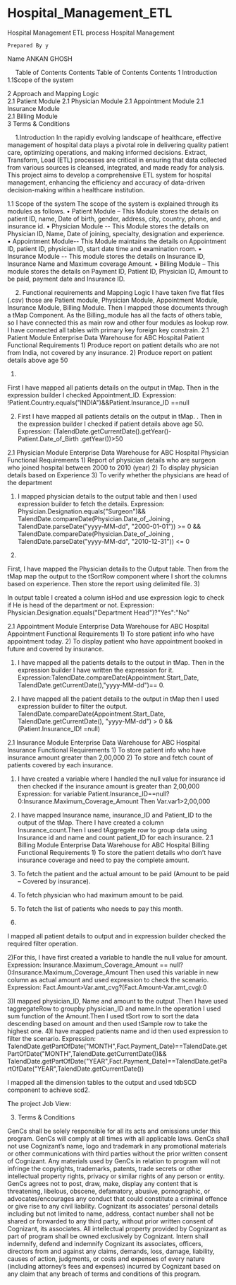 # Hospital_Management_ETL
Hospital Management ETL process
Hospital Management




	Prepared By	y
Name	ANKAN GHOSH			


 
Table of Contents
Contents
Table of Contents
Contents
1 Introduction	
1.1Scope of the system
	
2 Approach and Mapping Logic	
2.1 Patient Module
2.1 Physician Module
2.1 Appointment Module
2.1 Insurance Module	
2.1 Billing Module	
3	Terms & Conditions	

 
1.Introduction
In the rapidly evolving landscape of healthcare, effective management of hospital data plays a pivotal role in delivering quality patient care, optimizing operations, and making informed decisions. Extract, Transform, Load (ETL) processes are critical in ensuring that data collected from various sources is cleansed, integrated, and made ready for analysis. This project aims to develop a comprehensive ETL system for hospital management, enhancing the efficiency and accuracy of data-driven decision-making within a healthcare institution.

1.1	Scope of the system
The scope of the system is explained through its modules as follows.
•	Patient Module – This Module stores the details on patient ID, name, Date of birth, gender, address, city, country, phone, and insurance id.
•	Physician Module -- This Module stores the details on Physician ID, Name, Date of joining, specialty, designation and experience.
•	Appointment Module-- This Module maintains the details on Appointment ID, patient ID, physician ID, start date time and examination room.
•	Insurance Module --   This module stores the details on Insurance ID, Insurance Name and Maximum coverage Amount.
•	Billing Module – This module stores the details on Payment ID, Patient ID, Physician ID, Amount to be paid, payment date and Insurance ID.


 
2.  Functional requirements and Mapping Logic
I have taken five flat files (.csv) those are Patient module, Physician Module, Appointment Module, Insurance Module, Billing Module. Then I mapped those documents through a tMap Component. As the Billing_module has all the facts of others table, so I have connected this as main row and other four modules as lookup row.
I have connected all tables with primary key foreign key constrain.
2.1 Patient Module
	Enterprise Data Warehouse  for ABC Hospital		Patient
Functional Requirements 	1)	Produce report on patient details who are not from India, not covered by any insurance.
2)	Produce report on patient details above age 50

1)
First I have mapped all patients details on the output in tMap. Then in the expression builder I checked Appointment_ID.
Expression: !Patient.Country.equals("INDIA")&&Patient.Insurance_ID ==null

2) First I have mapped all patients details on the output in tMap. . Then in the expression builder I checked if patient details above age 50. 
Expression: (TalendDate.getCurrentDate().getYear()-Patient.Date_of_Birth .getYear())>50

 
2.1 Physician Module
	Enterprise Data Warehouse for ABC Hospital		Physician 
Functional Requirements 
	1)	Report of physician details who are surgeon who joined hospital between 2000 to 2010 (year)
2)	To display physician details based on Experience
3)	To verify whether the physicians are head of the department 

1)	I mapped physician details to the output table and then I used expression builder to fetch the details.
Expression:
Physician.Designation.equals("Surgeon")&& 
TalendDate.compareDate(Physician.Date_of_Joining , TalendDate.parseDate("yyyy-MM-dd", "2000-01-01")) >= 0 && 
TalendDate.compareDate(Physician.Date_of_Joining , TalendDate.parseDate("yyyy-MM-dd", "2010-12-31")) <= 0



 
2)
First, I have mapped the Physician details to the Output table. Then from the tMap map the output to the tSortRow component where I short the columns based on experience. Then store the report using delimited file. 
3)
 


In output table I created a column isHod and use expression logic to check if He is head of the department or not.
Expression: Physician.Designation.equals("Department Head")?"Yes":"No"

2.1 Appointment Module
	Enterprise Data Warehouse for ABC Hospital		Appointment
Functional Requirements 
	1)	To store patient info who have appointment today.
2)	To display patient who have appointment booked in future and covered by insurance.

1)	I have mapped all the patients details to the output in tMap. Then in the expression builder I have written the expression for it.
Expression:TalendDate.compareDate(Appointment.Start_Date, TalendDate.getCurrentDate(),"yyyy-MM-dd")== 0.


2)	I have mapped all the patient details to the output in tMap then I used expression builder to filter the output.
TalendDate.compareDate(Appointment.Start_Date, TalendDate.getCurrentDate(), "yyyy-MM-dd") > 0 && (Patient.Insurance_ID! =null) 

2.1 Insurance Module
	Enterprise Data Warehouse for ABC Hospital		Insurance
Functional Requirements 
	1)	To store patient info who have insurance amount greater than 2,00,000 
2)	To store and fetch count of patients covered by each insurance.
1)	I have created a variable where I handled the null value for insurance id then checked if the insurance amount is greater than 2,00,000
Expression: for variable
Patient.Insurance_ID==null?0:Insurance.Maximum_Coverage_Amount
Then Var.var1>2,00,000
 
2)	I have mapped Insurance name, insurance_ID and Patient_ID to the output of the tMap. There I have created a column Insurance_count.Then I used tAggregate row to group data using Insurance id and name and count patient_ID  for each insurance.
 2.1 Billing Module
	Enterprise Data Warehouse for ABC Hospital		Billing
Functional Requirements 	1)	To store the patient details who don’t have insurance coverage and need to pay the complete amount.
2)	To fetch the patient and the actual amount to be paid (Amount to be paid – Covered by insurance).
3)	To fetch physician who had maximum amount to be paid.
4)	To fetch the list of patients who needs to pay this month.



1)
 
I mapped all patient details to output and in expression builder checked the required filter operation.

2)For this, I have first created a variable to handle the null value for amount.
Expression: Insurance.Maximum_Coverage_Amount == null?0:Insurance.Maximum_Coverage_Amount
Then used this variable in new column as actual amount and used expression to check the scenario.
Expression: Fact.Amount>Var.amt_cvg?(Fact.Amount-Var.amt_cvg):0
 

3)I mapped physician_ID, Name and amount to the output .Then I have used taggregateRow to groupby physician_ID and name.In the operation I used sum function of the Amount.Then I used  tSort row to sort the data descending based on amount and then used tSample row to take the highest one.
4)I have mapped patients name and id then used expression to filter the scenario.
Expression: TalendDate.getPartOfDate("MONTH",Fact.Payment_Date)==TalendDate.getPartOfDate("MONTH",TalendDate.getCurrentDate())&&
TalendDate.getPartOfDate("YEAR",Fact.Payment_Date)==TalendDate.getPartOfDate("YEAR",TalendDate.getCurrentDate())

I mapped all the dimension tables to the output and used tdbSCD component to achieve scd2.

The project Job View:
 






3. Terms & Conditions

GenCs shall be solely responsible for all its acts and omissions under this program. GenCs will comply at all times with all applicable laws. GenCs shall not use Cognizant’s name, logo and trademark in any promotional materials or other communications with third parties without the prior written consent of Cognizant. Any materials used by GenCs in relation to program will not infringe the copyrights, trademarks, patents, trade secrets or other intellectual property rights, privacy or similar rights of any person or entity. GenCs agrees not to post, draw, make, display any content that is threatening, libelous, obscene, defamatory, abusive, pornographic, or advocates/encourages any conduct that could constitute a criminal offence or give rise to any civil liability. Cognizant its associates’ personal details including but not limited to name, address, contact number shall not be shared or forwarded to any third party, without prior written consent of Cognizant, its associates. All intellectual property provided by Cognizant as part of program shall be owned exclusively by Cognizant. Intern shall indemnify, defend and indemnify Cognizant its associates, officers, directors from and against any claims, demands, loss, damage, liability, causes of action, judgments, or costs and expenses of every nature (including attorney’s fees and expenses) incurred by Cognizant based on any claim that any breach of terms and conditions of this program.

